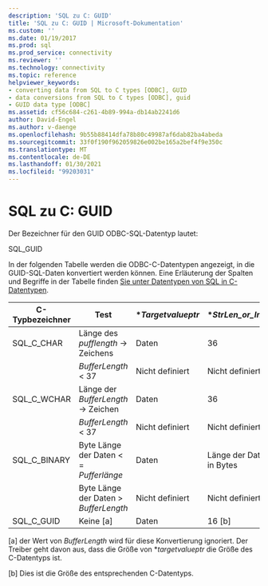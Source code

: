 ```yaml
---
description: 'SQL zu C: GUID'
title: 'SQL zu C: GUID | Microsoft-Dokumentation'
ms.custom: ''
ms.date: 01/19/2017
ms.prod: sql
ms.prod_service: connectivity
ms.reviewer: ''
ms.technology: connectivity
ms.topic: reference
helpviewer_keywords:
- converting data from SQL to C types [ODBC], GUID
- data conversions from SQL to C types [ODBC], guid
- GUID data type [ODBC]
ms.assetid: cf56c684-c261-4b89-994a-db14ab2241d6
author: David-Engel
ms.author: v-daenge
ms.openlocfilehash: 9b55b88414dfa78b80c49987af6dab82ba4abeda
ms.sourcegitcommit: 33f0f190f962059826e002be165a2bef4f9e350c
ms.translationtype: MT
ms.contentlocale: de-DE
ms.lasthandoff: 01/30/2021
ms.locfileid: "99203031"
---
```

# <a name="sql-to-c-guid"></a>SQL zu C: GUID
Der Bezeichner für den GUID ODBC-SQL-Datentyp lautet:  
  
 SQL_GUID  
  
 In der folgenden Tabelle werden die ODBC-C-Datentypen angezeigt, in die GUID-SQL-Daten konvertiert werden können. Eine Erläuterung der Spalten und Begriffe in der Tabelle finden [Sie unter Datentypen von SQL in C-Datentypen](../../../odbc/reference/appendixes/converting-data-from-sql-to-c-data-types.md).  
  
|C-Typbezeichner|Test|**Targetvalueptr*|**StrLen_or_IndPtr*|SQLSTATE|  
|-----------------------|----------|------------------------|----------------------------|--------------|  
|SQL_C_CHAR|Länge des *pufflength* -> Zeichens|Daten|36|–|  
||*BufferLength* < 37|Nicht definiert|Nicht definiert|22003|  
|SQL_C_WCHAR|Länge der *BufferLength* -> Zeichen|Daten|36|–|  
||*BufferLength* < 37|Nicht definiert|Nicht definiert|22003|  
|SQL_C_BINARY|Byte Länge der Daten \< =  *Pufferlänge*|Daten|Länge der Daten in Bytes|–|  
||Byte Länge der Daten > *BufferLength*|Nicht definiert|Nicht definiert|22003|  
|SQL_C_GUID|Keine [a]|Daten|16 [b]|–|  
  
 [a] der Wert von *BufferLength* wird für diese Konvertierung ignoriert. Der Treiber geht davon aus, dass die Größe von **targetvalueptr* die Größe des C-Datentyps ist.  
  
 [b] Dies ist die Größe des entsprechenden C-Datentyps.
